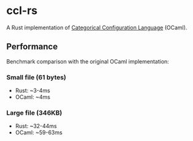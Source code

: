 # ccl-rs

A Rust implementation of [Categorical Configuration Language](https://github.com/chshersh/ccl) (OCaml).

## Performance

Benchmark comparison with the original OCaml implementation:

### Small file (61 bytes)
- Rust: ~3-4ms
- OCaml: ~4ms

### Large file (346KB)
- Rust: ~32-44ms
- OCaml: ~59-63ms